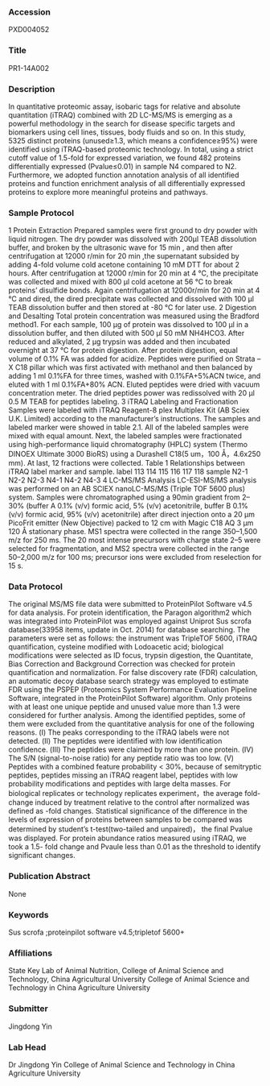 ### Accession
PXD004052

### Title
PR1-14A002

### Description
In quantitative proteomic assay, isobaric tags for relative and absolute quantitation (iTRAQ) combined with 2D LC-MS/MS is emerging as a powerful methodology in the search for disease specific targets and biomarkers using cell lines, tissues, body fluids and so on. In this study, 5325 distinct proteins (unused≥1.3, which means a  confidence≥95%) were identified using iTRAQ-based proteomic technology. In total, using a strict cutoff value of 1.5-fold for expressed variation, we found 482 proteins differentially expressed (Pvalue≤0.01) in sample N4 compared to N2. Furthermore, we adopted function annotation analysis of all identified proteins and function enrichment analysis of all differentially expressed proteins to explore more meaningful proteins and pathways.

### Sample Protocol
1 Protein Extraction Prepared samples were first ground to dry powder with liquid nitrogen. The dry powder was dissolved with 200μl TEAB dissolution buffer, and broken by the ultrasonic wave for 15 min , and then after centrifugation at 12000 r/min for 20 min ,the supernatant subsided by adding 4-fold volume cold acetone containing 10 mM DTT for about 2 hours. After centrifugation at 12000 r/min for 20 min at 4 °C, the precipitate was collected and mixed with 800 μl cold acetone at 56 °C to break proteins’ disulfide bonds. Again centrifugation at 12000r/min for 20 min at 4 °C and dired, the dired precipitate was collected and dissolved with 100 μl TEAB dissolution buffer and then stored at -80 °C for later use. 2 Digestion and Desalting Total protein concentration was measured using the Bradford method1. For each sample, 100 μg of protein was dissolved to 100 μl in a dissolution buffer, and then diluted with 500 μl 50 mM NH4HCO3. After reduced and alkylated, 2 μg trypsin was added and then incubated overnight at 37 °C for protein digestion. After protein digestion, equal volume of 0.1% FA was added for acidize. Peptides were purified on Strata –X C18 pillar which was first activated with methanol and then balanced by adding 1 ml 0.1%FA for three times, washed with 0.1%FA+5%ACN twice, and eluted with 1 ml 0.1%FA+80% ACN. Eluted peptides were dried with vacuum concentration meter. The dried peptides power was redissolved with 20 μl 0.5 M TEAB for peptides labeling. 3 iTRAQ Labeling and Fractionation Samples were labeled with iTRAQ Reagent-8 plex Multiplex Kit (AB Sciex U.K. Limited) according to the manufacturer’s instructions. The samples and labeled marker were showed in table 2.1. All of the labeled samples were mixed with equal amount. Next, the labeled samples were fractionated using high-performance liquid chromatography (HPLC) system (Thermo DINOEX Ultimate 3000 BioRS) using a Durashell C18(5 um，100  Å，4.6x250 mm). At last, 12 fractions were collected. Table 1  Relationships between iTRAQ label marker and sample. label 113 114 115 116 117 118 sample N2-1 N2-2 N2-3 N4-1 N4-2 N4-3  4 LC-MS/MS Analysis LC-ESI-MS/MS analysis was performed on an AB SCIEX nanoLC-MS/MS (Triple TOF 5600 plus) system. Samples were chromatographed using a 90min gradient from 2–30% (buffer A 0.1% (v/v) formic acid, 5% (v/v) acetonitrile, buffer B 0.1% (v/v) formic acid, 95% (v/v) acetonitrile) after direct injection onto a 20 μm PicoFrit emitter (New Objective) packed to 12 cm with Magic C18 AQ 3 µm 120 Å stationary phase. MS1 spectra were collected in the range 350–1,500 m/z for 250 ms. The 20 most intense precursors with charge state 2–5 were selected for fragmentation, and MS2 spectra were collected in the range 50–2,000 m/z for 100 ms; precursor ions were excluded from reselection for 15 s.

### Data Protocol
The original MS/MS file data were submitted to ProteinPilot Software v4.5 for data analysis. For protein identification, the Paragon algorithm2 which was integrated into ProteinPilot was employed against Uniprot Sus scrofa database(33958 items, update in Oct. 2014) for database searching. The parameters were set as follows: the instrument was TripleTOF 5600, iTRAQ quantification, cysteine modified with Lodoacetic acid; biological modifications were selected as ID focus, trypsin digestion, the Quantitate, Bias Correction and Background Correction was checked for protein quantification and normalization. For false discovery rate (FDR) calculation, an automatic decoy database search strategy was employed to estimate FDR using the PSPEP (Proteomics System Performance Evaluation Pipeline Software, integrated in the ProteinPilot Software) algorithm. Only proteins with at least one unique peptide and unused value more than 1.3 were considered for further analysis. Among the identified peptides, some of them were excluded from the quantitative analysis for one of the following reasons. (Ⅰ) The peaks corresponding to the iTRAQ labels were not detected. (Ⅱ) The peptides were identified with low identification confidence. (Ⅲ) The peptides were claimed by more than one protein. (Ⅳ) The S/N (signal-to-noise ratio) for any peptide ratio was too low. (Ⅴ) Peptides with a combined feature probability < 30%, because of semitryptic peptides, peptides missing an iTRAQ reagent label, peptides with low probability modifications and peptides with large delta masses.  For biological replicates or technology replicates experiment，the average fold-change induced by treatment relative to the control after normalized was defined as -fold changes. Statistical significance of the difference in the levels of expression of proteins between samples to be compared was determined by student’s t-test(two-tailed and unpaired)， the final Pvalue was displayed. For protein abundance ratios measured using iTRAQ, we took a 1.5- fold change and Pvaule less than 0.01 as the threshold to identify significant changes.

### Publication Abstract
None

### Keywords
Sus scrofa ;proteinpilot software v4.5;tripletof 5600+

### Affiliations
State Key Lab of Animal Nutrition, College of Animal Science and Technology, China Agricultural University
College of Animal Science and Technology in China Agriculture University

### Submitter
Jingdong Yin

### Lab Head
Dr Jingdong Yin
College of Animal Science and Technology in China Agriculture University


